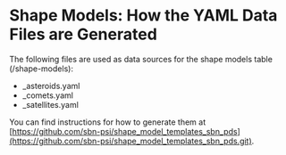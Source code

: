 # Shape Models: How the YAML Data Files are Generated

The following files are used as data sources for the shape models table (/shape-models):
- _asteroids.yaml
- _comets.yaml
- _satellites.yaml

You can find instructions for how to generate them at [https://github.com/sbn-psi/shape_model_templates_sbn_pds](https://github.com/sbn-psi/shape_model_templates_sbn_pds.git).